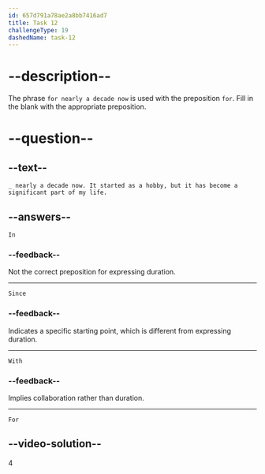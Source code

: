 ```yaml
---
id: 657d791a78ae2a8bb7416ad7
title: Task 12
challengeType: 19
dashedName: task-12
---
```


# --description--

The phrase `for nearly a decade now` is used with the preposition `for`. Fill in the blank with the appropriate preposition.

# --question--

## --text--

`_ nearly a decade now. It started as a hobby, but it has become a significant part of my life.`

## --answers--

`In`

### --feedback--

Not the correct preposition for expressing duration.

---

`Since`

### --feedback--

Indicates a specific starting point, which is different from expressing duration.

---

`With`

### --feedback--

Implies collaboration rather than duration.

---

`For`

## --video-solution--

4
